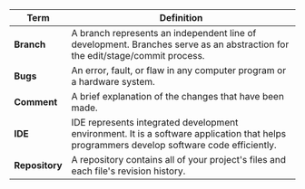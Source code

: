 | **Term** |  **Definition**              |
|------------------------------|--------------------------------------------------|
| **Branch** | A branch represents an independent line of development. Branches serve as an abstraction for the edit/stage/commit process. |
| **Bugs** | An error, fault, or flaw in any computer program or a hardware system.|
| **Comment** | A brief explanation of the changes that have been made. |
| **IDE** | IDE represents integrated development environment. It is a software application that helps programmers develop software code efficiently.
| **Repository** | A repository contains all of your project's files and each file's revision history. |
